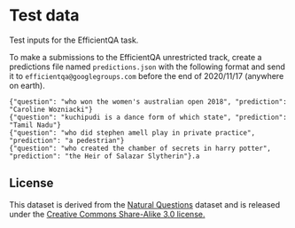 # Test data
Test inputs for the EfficientQA task.

To make a submissions to the EfficientQA unrestricted track, create a predictions file named `predictions.json` with the following format and send it to `efficientqa@googlegroups.com` before the end of 2020/11/17 (anywhere on earth).

```
{"question": "who won the women's australian open 2018", "prediction": "Caroline Wozniacki"}
{"question": "kuchipudi is a dance form of which state", "prediction": "Tamil Nadu"}
{"question": "who did stephen amell play in private practice", "prediction": "a pedestrian"}
{"question": "who created the chamber of secrets in harry potter", "prediction": "the Heir of Salazar Slytherin"}.a
```

## License
This dataset is derived from the [Natural Questions](https://ai.google.com/research/NaturalQuestions/dataset) dataset and is released under the [Creative Commons Share-Alike 3.0 license.](https://creativecommons.org/licenses/by-sa/3.0/)
